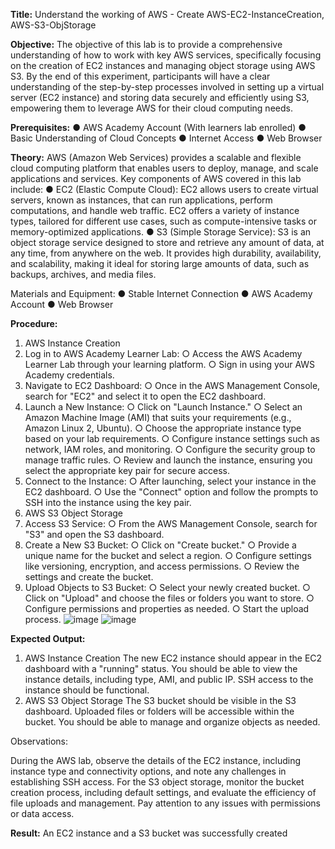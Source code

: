 **Title:** Understand the working of AWS - Create AWS-EC2-InstanceCreation, AWS-S3-ObjStorage

**Objective:**
The objective of this lab is to provide a comprehensive understanding of how to work with key AWS services, specifically focusing on the creation of EC2 instances and managing object storage using AWS S3. By the end of this experiment, participants will have a clear understanding of the step-by-step processes involved in setting up a virtual server (EC2 instance) and storing data securely and efficiently using S3, empowering them to leverage AWS for their cloud computing needs.

**Prerequisites:**
●	AWS Academy Account (With learners lab enrolled)
●	Basic Understanding of Cloud Concepts
●	Internet Access
●	Web Browser

**Theory:**
AWS (Amazon Web Services) provides a scalable and flexible cloud computing platform that enables users to deploy, manage, and scale applications and services. Key components of AWS covered in this lab include:
●	EC2 (Elastic Compute Cloud): EC2 allows users to create virtual servers, known as instances, that can run applications, perform computations, and handle web traffic. EC2 offers a variety of instance types, tailored for different use cases, such as compute-intensive tasks or memory-optimized applications.
●	S3 (Simple Storage Service): S3 is an object storage service designed to store and retrieve any amount of data, at any time, from anywhere on the web. It provides high durability, availability, and scalability, making it ideal for storing large amounts of data, such as backups, archives, and media files.

Materials and Equipment:
●	Stable Internet Connection
●	AWS Academy Account
●	Web Browser

**Procedure:**
1. AWS Instance Creation
1.	Log in to AWS Academy Learner Lab:
○	Access the AWS Academy Learner Lab through your learning platform.
○	Sign in using your AWS Academy credentials. 
2.	Navigate to EC2 Dashboard:
○	Once in the AWS Management Console, search for "EC2" and select it to open the EC2 dashboard.
3.	Launch a New Instance:
○	Click on "Launch Instance."
○	Select an Amazon Machine Image (AMI) that suits your requirements (e.g., Amazon Linux 2, Ubuntu).
○	Choose the appropriate instance type based on your lab requirements.
○	Configure instance settings such as network, IAM roles, and monitoring.
○	Configure the security group to manage traffic rules.
○	Review and launch the instance, ensuring you select the appropriate key pair for secure access.
4.	Connect to the Instance:
○	After launching, select your instance in the EC2 dashboard.
○	Use the "Connect" option and follow the prompts to SSH into the instance using the key pair.
2. AWS S3 Object Storage
1.	Access S3 Service:
○	From the AWS Management Console, search for "S3" and open the S3 dashboard.
2.	Create a New S3 Bucket:
○	Click on "Create bucket."
○	Provide a unique name for the bucket and select a region.
○	Configure settings like versioning, encryption, and access permissions.
○	Review the settings and create the bucket.
3.	Upload Objects to S3 Bucket:
○	Select your newly created bucket.
○	Click on "Upload" and choose the files or folders you want to store.
○	Configure permissions and properties as needed.
○	Start the upload process.
![image](https://github.com/user-attachments/assets/43320ed8-9855-4f14-9426-f69969f5f0cc)
![image](https://github.com/user-attachments/assets/69074e1c-0554-4841-902e-6fe5507951ee)

**Expected Output:**
1. AWS Instance Creation
The new EC2 instance should appear in the EC2 dashboard with a "running" status. You should be able to view the instance details, including type, AMI, and public IP. SSH access to the instance should be functional.
2. AWS S3 Object Storage
The S3 bucket should be visible in the S3 dashboard. Uploaded files or folders will be accessible within the bucket. You should be able to manage and organize objects as needed.

Observations:

During the AWS lab, observe the details of the EC2 instance, including instance type and connectivity options, and note any challenges in establishing SSH access. For the S3 object storage, monitor the bucket creation process, including default settings, and evaluate the efficiency of file uploads and management. Pay attention to any issues with permissions or data access.

**Result:**
An EC2 instance and a S3 bucket was successfully created 

